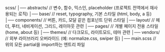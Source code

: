 scss/
│── abstracts/   // 변수, 함수, 믹스인, placeholder (프로젝트 전역에서 재사용되는 로직)
│── base/        // reset, typography, 기본 스타일 (html, body, a 등)
│── components/  // 버튼, 카드, 모달 같은 컴포넌트 단위 스타일
│── layout/      // 헤더, 푸터, 네비게이션, 그리드, 레이아웃 관련
│── pages/       // 개별 페이지 전용 스타일 (home, about 등)
│── themes/      // 다크모드, 라이트모드, 테마 관련
│── vendors/     // 외부 라이브러리 오버라이드 (예: normalize.css, swiper 등)
│── main.scss    // 위의 모든 partial을 import하는 엔트리 파일
